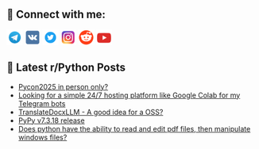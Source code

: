 ## 🔎 Connect with me:
[<img src="https://github.com/bullbesh/bullbesh/blob/main/images/Telegram.png" width="32" height="32" />](https://t.me/bullbesh)
[<img src="https://github.com/bullbesh/bullbesh/blob/main/images/VK.png" width="32" height="32" />](https://vk.com/bullbesh)
[<img src="https://github.com/bullbesh/bullbesh/blob/main/images/Twitter.png" width="32" height="32" />](https://twitter.com/bullbesh1)
[<img src="https://github.com/bullbesh/bullbesh/blob/main/images/Instagram.png" width="32" height="32" />](https://www.instagram.com/bullbesh)
[<img src="https://github.com/bullbesh/bullbesh/blob/main/images/Reddit.png" width="32" height="32" />](https://www.reddit.com/user/bullbesh)
[<img src="https://github.com/bullbesh/bullbesh/blob/main/images/YouTube.png" width="32" height="32" />](https://www.youtube.com/channel/UCtfjRs6uzgq5mfm8S06WTcg)

## 📕 Latest r/Python Posts
<!-- BLOG-POST-LIST:START -->
- [Pycon2025 in person only?](https://www.reddit.com/r/Python/comments/1ijyybq/pycon2025_in_person_only/)
- [Looking for a simple 24/7 hosting platform like Google Colab for my Telegram bots](https://www.reddit.com/r/Python/comments/1ijyrjd/looking_for_a_simple_247_hosting_platform_like/)
- [TranslateDocxLLM - A good idea for a OSS?](https://www.reddit.com/r/Python/comments/1ijtf27/translatedocxllm_a_good_idea_for_a_oss/)
- [PyPy v7.3.18 release](https://www.reddit.com/r/Python/comments/1ijrewd/pypy_v7318_release/)
- [Does python have the ability to read and edit pdf files, then manipulate windows files?](https://www.reddit.com/r/Python/comments/1ijig1x/does_python_have_the_ability_to_read_and_edit_pdf/)
<!-- BLOG-POST-LIST:END -->
